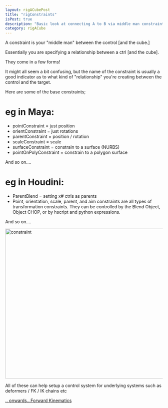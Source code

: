 ```yaml
---
layout: rigACubePost
title: "rigConstraints"
isPost: true
description: "Basic look at connecting A to B via middle man constraints"
category: rigACube
---
```


A constraint is your "middle man" between the control [and the cube.]

Essentially you are specifying a relationship between a ctrl [and the cube].

They come in a few forms!

It might all seem a bit confusing, but the name of the constraint is usually a good
indicator as to what kind of "relationship" you're creating between the control
and the target.

Here are some of the base constraints;
 
eg in Maya:
===========
- pointConstraint   = just position
- orientConstraint  = just rotations
- parentConstraint  = position / rotation
- scaleConstraint   = scale 
- surfaceConstraint = constrain to a surface (NURBS)
- pointOnPolyConstraint = constrain to a polygon surface

And so on....

eg in Houdini:
==============
- ParentBlend = setting x# ctrls as parents
- Point, orientation, scale, parent, and aim constraints are all types of 
transformation constraints. They can be controlled by the Blend Object, 
Object CHOP, or by hscript and python expressions.

And so on....

<img src="http://www.anim83d.com/images/examples/cube_constraint01.gif" width="640" height="480" alt="constraint">

All of these can help setup a control system for underlying systems such as
deformers / FK / IK chains etc

[.. onwards...Forward Kinematics](2019-09-14-forwardkinematics.md)
